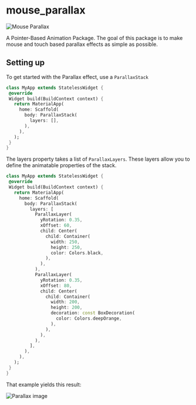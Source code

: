 # mouse_parallax

![Mouse Parallax](https://github.com/wilsonowilson/mouse_parallax/blob/master/assets/header.gif)

A Pointer-Based Animation Package.
The goal of this package is to make mouse and touch based 
parallax effects as simple as possible.

## Setting up

To get started with the Parallax effect, use a `ParallaxStack`

 ```dart
class MyApp extends StatelessWidget {
  @override
  Widget build(BuildContext context) {
    return MaterialApp(
      home: Scaffold(
        body: ParallaxStack(
          layers: [],
        ),
      ),
    );
  }
}
 ```

The layers property takes a list of `ParallaxLayers`. These layers allow
you to define the animatable properties of the stack.


 ```dart
class MyApp extends StatelessWidget {
  @override
  Widget build(BuildContext context) {
    return MaterialApp(
      home: Scaffold(
        body: ParallaxStack(
          layers: [
            ParallaxLayer(
              yRotation: 0.35,
              xOffset: 60,
              child: Center(
                child: Container(
                  width: 250,
                  height: 250,
                  color: Colors.black,
                ),
              ),
            ),
            ParallaxLayer(
              yRotation: 0.35,
              xOffset: 80,
              child: Center(
                child: Container(
                  width: 200,
                  height: 200,
                  decoration: const BoxDecoration(
                    color: Colors.deepOrange,
                  ),
                ),
              ),
            ),
          ],
        ),
      ),
    );
  }
}
 ```

That example yields this result:

![Parallax image](https://raw.githubusercontent.com/wilsonowilson/mouse_parallax/master/assets/demo.gif)
